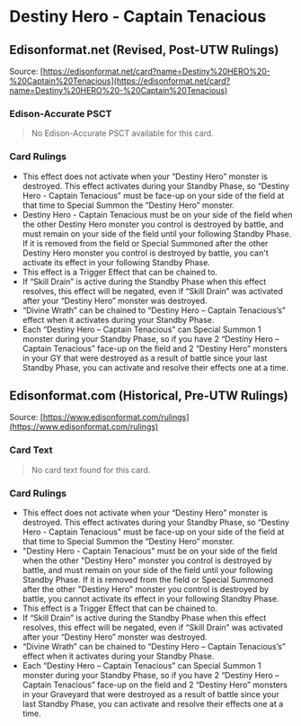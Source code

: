 # Destiny Hero - Captain Tenacious

## Edisonformat.net (Revised, Post-UTW Rulings)

Source: [https://edisonformat.net/card?name=Destiny%20HERO%20-%20Captain%20Tenacious](https://edisonformat.net/card?name=Destiny%20HERO%20-%20Captain%20Tenacious)

### Edison-Accurate PSCT

> No Edison-Accurate PSCT available for this card.

### Card Rulings

*   This effect does not activate when your “Destiny Hero” monster is destroyed. This effect activates during your Standby Phase, so “Destiny Hero - Captain Tenacious” must be face-up on your side of the field at that time to Special Summon the “Destiny Hero” monster.
*   Destiny Hero - Captain Tenacious must be on your side of the field when the other Destiny Hero monster you control is destroyed by battle, and must remain on your side of the field until your following Standby Phase. If it is removed from the field or Special Summoned after the other Destiny Hero monster you control is destroyed by battle, you can't activate its effect in your following Standby Phase.
*   This effect is a Trigger Effect that can be chained to.
*   If “Skill Drain” is active during the Standby Phase when this effect resolves, this effect will be negated, even if “Skill Drain” was activated after your “Destiny Hero” monster was destroyed.
*   “Divine Wrath” can be chained to “Destiny Hero – Captain Tenacious’s” effect when it activates during your Standby Phase.
*   Each “Destiny Hero – Captain Tenacious” can Special Summon 1 monster during your Standby Phase, so if you have 2 “Destiny Hero – Captain Tenacious” face-up on the field and 2 “Destiny Hero” monsters in your GY that were destroyed as a result of battle since your last Standby Phase, you can activate and resolve their effects one at a time.


## Edisonformat.com (Historical, Pre-UTW Rulings)

Source: [https://www.edisonformat.com/rulings](https://www.edisonformat.com/rulings)

### Card Text

> No card text found for this card.

### Card Rulings

*   This effect does not activate when your “Destiny Hero” monster is destroyed. This effect activates during your Standby Phase, so “Destiny Hero - Captain Tenacious” must be face-up on your side of the field at that time to Special Summon the “Destiny Hero” monster.
*   "Destiny Hero - Captain Tenacious" must be on your side of the field when the other "Destiny Hero" monster you control is destroyed by battle, and must remain on your side of the field until your following Standby Phase. If it is removed from the field or Special Summoned after the other "Destiny Hero" monster you control is destroyed by battle, you cannot activate its effect in your following Standby Phase.
*   This effect is a Trigger Effect that can be chained to.
*   If “Skill Drain” is active during the Standby Phase when this effect resolves, this effect will be negated, even if “Skill Drain” was activated after your “Destiny Hero” monster was destroyed.
*   “Divine Wrath” can be chained to “Destiny Hero – Captain Tenacious’s” effect when it activates during your Standby Phase.
*   Each “Destiny Hero – Captain Tenacious” can Special Summon 1 monster during your Standby Phase, so if you have 2 “Destiny Hero – Captain Tenacious” face-up on the field and 2 “Destiny Hero” monsters in your Graveyard that were destroyed as a result of battle since your last Standby Phase, you can activate and resolve their effects one at a time.


